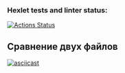 ### Hexlet tests and linter status:
[![Actions Status](https://github.com/thiSSSnake/python-project-50/actions/workflows/hexlet-check.yml/badge.svg)](https://github.com/thiSSSnake/python-project-50/actions)
## Сравнение двух файлов
[![asciicast](https://asciinema.org/a/DhhkECxOtztArDt3yYDjkQCsz.svg)](https://asciinema.org/a/DhhkECxOtztArDt3yYDjkQCsz)